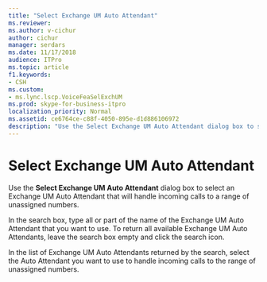 ```yaml
---
title: "Select Exchange UM Auto Attendant"
ms.reviewer: 
ms.author: v-cichur
author: cichur
manager: serdars
ms.date: 11/17/2018
audience: ITPro
ms.topic: article
f1.keywords:
- CSH
ms.custom:
- ms.lync.lscp.VoiceFeaSelExchUM
ms.prod: skype-for-business-itpro
localization_priority: Normal
ms.assetid: ce6764ce-c88f-4050-895e-d1d886106972
description: "Use the Select Exchange UM Auto Attendant dialog box to select an Exchange UM Auto Attendant that will handle incoming calls to a range of unassigned numbers."
---
```


# Select Exchange UM Auto Attendant
 
Use the **Select Exchange UM Auto Attendant** dialog box to select an Exchange UM Auto Attendant that will handle incoming calls to a range of unassigned numbers.
  
In the search box, type all or part of the name of the Exchange UM Auto Attendant that you want to use. To return all available Exchange UM Auto Attendants, leave the search box empty and click the search icon.
  
In the list of Exchange UM Auto Attendants returned by the search, select the Auto Attendant you want to use to handle incoming calls to the range of unassigned numbers.
  

